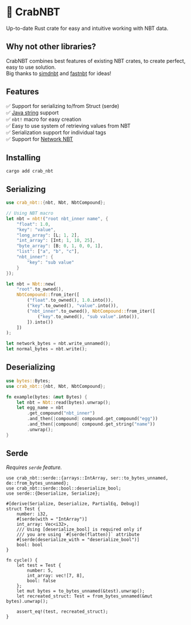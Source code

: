 # 🦀 CrabNBT
Up-to-date Rust crate for easy and intuitive working with NBT data.

## Why not other libraries?
CrabNBT combines best features of existing NBT crates, to create perfect, easy to use solution.<br>
Big thanks to [simdnbt](https://github.com/azalea-rs/simdnbt) and [fastnbt](https://github.com/owengage/fastnbt) for ideas!

## Features
✅ Support for serializing to/from Struct (serde)<br>
✅ [Java string](https://docs.oracle.com/javase/8/docs/api/java/io/DataInput.html#modified-utf-8) support <br>
✅ `nbt!` macro for easy creation <br>
✅ Easy to use system of retrieving values from NBT <br>
✅ Serialization support for individual tags <br>
✅ Support for [Network NBT](https://wiki.vg/NBT#Network_NBT_(Java_Edition))

## Installing
```shell
cargo add crab_nbt
```

## Serializing
```rust
use crab_nbt::{nbt, Nbt, NbtCompound};

// Using NBT macro
let nbt = nbt!("root nbt_inner name", {
    "float": 1.0,
    "key": "value",
    "long_array": [L; 1, 2],
    "int_array": [Int; 1, 10, 25],
    "byte_array": [B; 0, 1, 0, 0, 1],
    "list": ["a", "b", "c"],
    "nbt_inner": {
        "key": "sub value"
    }
});

let nbt = Nbt::new(
    "root".to_owned(),
    NbtCompound::from_iter([
        ("float".to_owned(), 1.0.into()),
        ("key".to_owned(), "value".into()),
        ("nbt_inner".to_owned(), NbtCompound::from_iter([
            ("key".to_owned(), "sub value".into()),
        ]).into())
    ])
);

let network_bytes = nbt.write_unnamed();
let normal_bytes = nbt.write();
```

## Deserializing

```rust
use bytes::Bytes;
use crab_nbt::{nbt, Nbt, NbtCompound};

fn example(bytes: &mut Bytes) {
    let nbt = Nbt::read(bytes).unwrap();
    let egg_name = nbt
        .get_compound("nbt_inner")
        .and_then(|compound| compound.get_compound("egg"))
        .and_then(|compound| compound.get_string("name"))
        .unwrap();
}
```

## Serde
*Requires `serde` feature.*

```ignore,rust
use crab_nbt::serde::{arrays::IntArray, ser::to_bytes_unnamed, de::from_bytes_unnamed};
use crab_nbt::serde::bool::deserialize_bool;
use serde::{Deserialize, Serialize};

#[derive(Serialize, Deserialize, PartialEq, Debug)]
struct Test {
    number: i32,
    #[serde(with = "IntArray")]
    int_array: Vec<i32>,
    /// Using [deserialize_bool] is required only if
    /// you are using `#[serde(flatten)]` attribute 
    #[serde(deserialize_with = "deserialize_bool")]
    bool: bool
}

fn cycle() {
    let test = Test {
        number: 5,
        int_array: vec![7, 8],
        bool: false
    };
    let mut bytes = to_bytes_unnamed(&test).unwrap();
    let recreated_struct: Test = from_bytes_unnamed(&mut bytes).unwrap();
    
    assert_eq!(test, recreated_struct);
}
```

